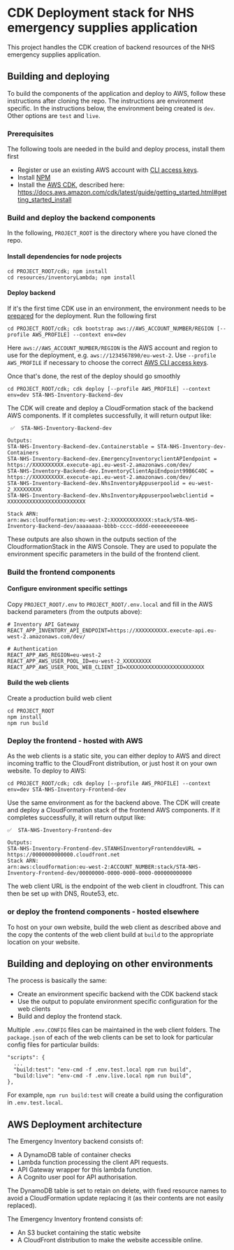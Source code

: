 # CDK Deployment stack for NHS emergency supplies application

This project handles the CDK creation of backend resources of the NHS emergency supplies application.

## Building and deploying

To build the components of the application and deploy to AWS, follow these instructions after cloning the repo. The instructions are environment specific. In the instructions below, the environment being created is `dev`. Other options are `test` and `live`.

### Prerequisites

The following tools are needed in the build and deploy process, install them first

- Register or use an existing AWS account with [CLI access keys](https://docs.aws.amazon.com/general/latest/gr/aws-sec-cred-types.html).
- Install [NPM](https://docs.npmjs.com/downloading-and-installing-node-js-and-npm/)
- Install the [AWS CDK](https://docs.aws.amazon.com/cdk/index.html), described here: https://docs.aws.amazon.com/cdk/latest/guide/getting_started.html#getting_started_install

### Build and deploy the backend components

In the following, `PROJECT_ROOT` is the directory where you have cloned the repo.

#### Install dependencies for node projects

```
cd PROJECT_ROOT/cdk; npm install
cd resources/inventoryLambda; npm install
```

#### Deploy backend

If it's the first time CDK use in an environment, the environment needs to be [prepared](https://docs.aws.amazon.com/cdk/v2/guide/bootstrapping.html) for the deployment. Run the following first

```
cd PROJECT_ROOT/cdk; cdk bootstrap aws://AWS_ACCOUNT_NUMBER/REGION [--profile AWS_PROFILE] --context env=dev
```
Here `aws://AWS_ACCOUNT_NUMBER/REGION` is the AWS account and region to use for the deployment, e.g. `aws://1234567890/eu-west-2`.
Use `--profile AWS_PROFILE` if necessary to choose the correct [AWS CLI access keys](https://docs.aws.amazon.com/cli/latest/userguide/cli-configure-profiles.html).

Once that's done, the rest of the deploy should go smoothly

```
cd PROJECT_ROOT/cdk; cdk deploy [--profile AWS_PROFILE] --context env=dev STA-NHS-Inventory-Backend-dev
```

The CDK will create and deploy a CloudFormation stack of the backend AWS components. If it completes successfully, it will return output like:

```
 ✅  STA-NHS-Inventory-Backend-dev

Outputs:
STA-NHS-Inventory-Backend-dev.Containerstable = STA-NHS-Inventory-dev-Containers
STA-NHS-Inventory-Backend-dev.EmergencyInventoryclientAPIendpoint = https://XXXXXXXXXX.execute-api.eu-west-2.amazonaws.com/dev/
STA-NHS-Inventory-Backend-dev.InventoryClientApiEndpoint99B6C40C = https://XXXXXXXXXX.execute-api.eu-west-2.amazonaws.com/dev/
STA-NHS-Inventory-Backend-dev.NhsInventoryAppuserpoolid = eu-west-2_XXXXXXXXX
STA-NHS-Inventory-Backend-dev.NhsInventoryAppuserpoolwebclientid = XXXXXXXXXXXXXXXXXXXXXXXXX

Stack ARN:
arn:aws:cloudformation:eu-west-2:XXXXXXXXXXXXX:stack/STA-NHS-Inventory-Backend-dev/aaaaaaaa-bbbb-cccc-dddd-eeeeeeeeeeee
```

These outputs are also shown in the outputs section of the CloudformationStack in the AWS Console. They are used to populate the environment specific parameters in the build of the frontend client.

### Build the frontend components

#### Configure environment specific settings

Copy `PROJECT_ROOT/.env` to `PROJECT_ROOT/.env.local` and fill in the AWS backend parameters (from the outputs above):

```
# Inventory API Gateway
REACT_APP_INVENTORY_API_ENDPOINT=https://XXXXXXXXXX.execute-api.eu-west-2.amazonaws.com/dev/

# Authentication
REACT_APP_AWS_REGION=eu-west-2
REACT_APP_AWS_USER_POOL_ID=eu-west-2_XXXXXXXXX
REACT_APP_AWS_USER_POOL_WEB_CLIENT_ID=XXXXXXXXXXXXXXXXXXXXXXXXX
```

#### Build the web clients

Create a production build web client

```
cd PROJECT_ROOT
npm install
npm run build
```

### Deploy the frontend - hosted with AWS

As the web clients is a static site, you can either deploy to AWS and direct incoming traffic to the CloudFront distribution, or just host it on your own website. To deploy to AWS:

```
cd PROJECT_ROOT/cdk; cdk deploy [--profile AWS_PROFILE] --context env=dev STA-NHS-Inventory-Frontend-dev
```

Use the same environment as for the backend above. The CDK will create and deploy a CloudFormation stack of the frontend AWS components. If it completes successfully, it will return output like:

```
✅  STA-NHS-Inventory-Frontend-dev

Outputs:
STA-NHS-Inventory-Frontend-dev.STANHSInventoryFrontenddevURL = https://0000000000000.cloudfront.net
Stack ARN:
arn:aws:cloudformation:eu-west-2:ACCOUNT_NUMBER:stack/STA-NHS-Inventory-Frontend-dev/00000000-0000-0000-0000-000000000000
```

The web client URL is the endpoint of the web client in cloudfront. This can then be set up with DNS, Route53, etc.

### or deploy the frontend components - hosted elsewhere

To host on your own website, build the web client as described above and the copy the contents of the web client build at `build` to the appropriate location on your website.

## Building and deploying on other environments

The process is basically the same:

- Create an environment specific backend with the CDK backend stack
- Use the output to populate environment specific configuration for the web clients
- Build and deploy the frontend stack.

Multiple `.env.CONFIG` files can be maintained in the web client folders. The `package.json` of each of the web clients can be set to look for particular config files for particular builds:

```
"scripts": {
  ...
  "build:test": "env-cmd -f .env.test.local npm run build",
  "build:live": "env-cmd -f .env.live.local npm run build",
},
```

For example, `npm run build:test` will create a build using the configuration in `.env.test.local`.

## AWS Deployment architecture

The Emergency Inventory backend consists of:

- A DynamoDB table of container checks 
- Lambda function processing the client API requests.
- API Gateway wrapper for this lambda function.
- A Cognito user pool for API authorisation.

The DynamoDB table is set to retain on delete, with fixed resource names to avoid a CloudFormation update replacing it (as their contents are not easily replaced).

The Emergency Inventory frontend consists of:

- An S3 bucket containing the static website 
- A CloudFront distribution to make the website accessible online.
